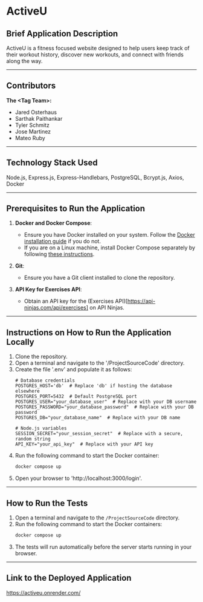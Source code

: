 # ActiveU

## Brief Application Description
ActiveU is a fitness focused website designed to help users keep track of their workout history, discover new workouts, and connect with friends along the way. 

---

## Contributors

**The \<Tag Team\>:** 

- Jared Osterhaus
- Sarthak Paithankar
- Tyler Schmitz
- Jose Martinez
- Mateo Ruby

---

## Technology Stack Used
Node.js, Express.js, Express-Handlebars, PostgreSQL, Bcrypt.js, Axios, Docker

---

## Prerequisites to Run the Application
1. **Docker and Docker Compose**:
   - Ensure you have Docker installed on your system. Follow the [Docker installation guide](https://docs.docker.com/get-docker/) if you do not.
   - If you are on a Linux machine, install Docker Compose separately by following [these instructions](https://docs.docker.com/compose/install/).

2. **Git**:
   - Ensure you have a Git client installed to clone the repository.

3. **API Key for Exercises API**:
   - Obtain an API key for the (Exercises API)[https://api-ninjas.com/api/exercises] on API Ninjas.

---

## Instructions on How to Run the Application Locally
1. Clone the repository.
2. Open a terminal and navigate to the '/ProjectSourceCode' directory.
3. Create the file '.env' and populate it as follows:
    ```.env
    # Database credentials
    POSTGRES_HOST='db'  # Replace 'db' if hosting the database elsewhere
    POSTGRES_PORT=5432  # Default PostgreSQL port
    POSTGRES_USER="your_database_user"  # Replace with your DB username
    POSTGRES_PASSWORD="your_database_password"  # Replace with your DB password
    POSTGRES_DB="your_database_name"  # Replace with your DB name

    # Node.js variables
    SESSION_SECRET="your_session_secret"  # Replace with a secure, random string
    API_KEY="your_api_key"  # Replace with your API key
    ```
4. Run the following command to start the Docker container:
   ```bash
   docker compose up
   ```
5. Open your browser to 'http://localhost:3000/login'.


---

## How to Run the Tests

1. Open a terminal and navigate to the `/ProjectSourceCode` directory.
2. Run the following command to start the Docker containers:
   ```bash
   docker compose up
   ```
3. The tests will run automatically before the server starts running in your browser.

---

## Link to the Deployed Application
https://activeu.onrender.com/


